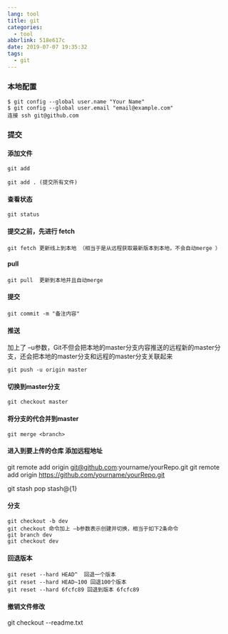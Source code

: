 ```yaml
---
lang: tool
title: git 
categories:
  - tool
abbrlink: 518e617c
date: 2019-07-07 19:35:32
tags:
  - git
---
```



### 本地配置
```
$ git config --global user.name "Your Name"
$ git config --global user.email "email@example.com"
连接 ssh git@github.com
```
<!--more-->
### 提交
#### 添加文件
```
git add 

git add . (提交所有文件)
```

#### 查看状态
```
git status
```

#### 提交之前，先进行 fetch
```
git fetch 更新线上到本地 （相当于是从远程获取最新版本到本地，不会自动merge ）
```

#### pull
```
git pull  更新到本地并且自动merge
```

#### 提交
```
git commit -m "备注内容"
```

#### 推送 
加上了 –u参数，Git不但会把本地的master分支内容推送的远程新的master分支，还会把本地的master分支和远程的master分支关联起来
```
git push -u origin master
```

#### 切换到master分支
```
git checkout master
```

#### 将<branch>分支的代合并到master
```
git merge <branch>
```

#### 进入到要上传的仓库 添加远程地址
git remote add origin git@github.com:yourname/yourRepo.git 
git remote add origin https://github.com/yourname/yourRepo.git

git stash pop stash@{1}

#### 分支 
```
git checkout -b dev 
git checkout 命令加上 –b参数表示创建并切换，相当于如下2条命令
git branch dev
git checkout dev
```

#### 回退版本
```
git reset --hard HEAD^  回退一个版本
git reset --hard HEAD~100 回退100个版本
git reset --hard 6fcfc89 回退到版本 6fcfc89
```

#### 撤销文件修改
git checkout --readme.txt


